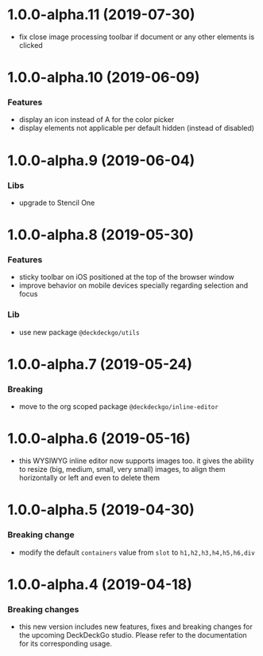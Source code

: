 <a name="1.0.0-alpha.11"></a>
# 1.0.0-alpha.11 (2019-07-30)

* fix close image processing toolbar if document or any other elements is clicked

<a name="1.0.0-alpha.10"></a>
# 1.0.0-alpha.10 (2019-06-09)

### Features

* display an icon instead of A for the color picker
* display elements not applicable per default hidden (instead of disabled)

<a name="1.0.0-alpha.9"></a>
# 1.0.0-alpha.9 (2019-06-04)

### Libs

* upgrade to Stencil One

<a name="1.0.0-alpha.8"></a>
# 1.0.0-alpha.8 (2019-05-30)

### Features

* sticky toolbar on iOS positioned at the top of the browser window
* improve behavior on mobile devices specially regarding selection and focus

### Lib

* use new package `@deckdeckgo/utils`

<a name="1.0.0-alpha.7"></a>
# 1.0.0-alpha.7 (2019-05-24)

### Breaking

* move to the org scoped package `@deckdeckgo/inline-editor`

<a name="1.0.0-alpha.6"></a>
# 1.0.0-alpha.6 (2019-05-16)

* this WYSIWYG inline editor now supports images too. it gives the ability to resize (big, medium, small, very small) images, to align them horizontally or left and even to delete them

<a name="1.0.0-alpha.5"></a>
# 1.0.0-alpha.5 (2019-04-30)

### Breaking change

* modify the default `containers` value from `slot` to `h1,h2,h3,h4,h5,h6,div`

<a name="1.0.0-alpha.4"></a>
# 1.0.0-alpha.4 (2019-04-18)

### Breaking changes

* this new version includes new features, fixes and breaking changes for the upcoming DeckDeckGo studio. Please refer to the documentation for its corresponding usage.
